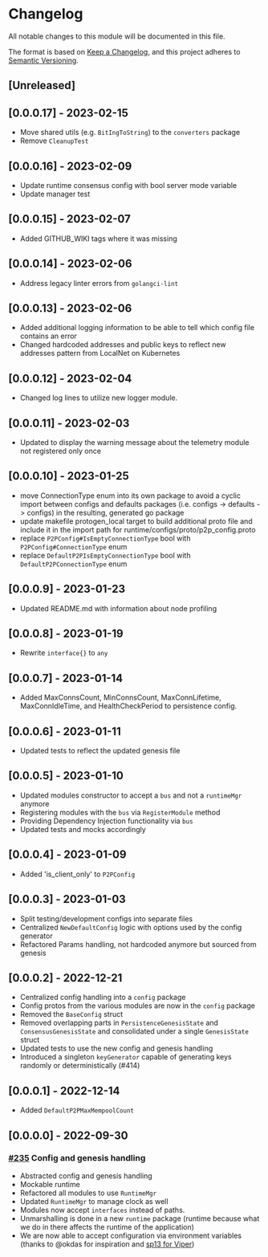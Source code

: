 # Changelog

All notable changes to this module will be documented in this file.

The format is based on [Keep a Changelog](https://keepachangelog.com/en/1.0.0/),
and this project adheres to [Semantic Versioning](https://semver.org/spec/v2.0.0.html).

## [Unreleased]

## [0.0.0.17] - 2023-02-15

- Move shared utils (e.g. `BitIngToString`) to the `converters` package
- Remove `CleanupTest`

## [0.0.0.16] - 2023-02-09

- Update runtime consensus config with bool server mode variable
- Update manager test

## [0.0.0.15] - 2023-02-07

- Added GITHUB_WIKI tags where it was missing

## [0.0.0.14] - 2023-02-06

- Address legacy linter errors from `golangci-lint`

## [0.0.0.13] - 2023-02-06

- Added additional logging information to be able to tell which config file contains an error
- Changed hardcoded addresses and public keys to reflect new addresses pattern from LocalNet on Kubernetes

## [0.0.0.12] - 2023-02-04

- Changed log lines to utilize new logger module.

## [0.0.0.11] - 2023-02-03

- Updated to display the warning message about the telemetry module not registered only once

## [0.0.0.10] - 2023-01-25

- move ConnectionType enum into its own package to avoid a cyclic import between configs and defaults packages (i.e. configs -> defaults -> configs) in the resulting, generated go package
- update makefile protogen_local target to build additional proto file and include it in the import path for runtime/configs/proto/p2p_config.proto
- replace `P2PConfig#IsEmptyConnectionType` bool with `P2PConfig#ConnectionType` enum
- replace `DefaultP2PIsEmptyConnectionType` bool with `DefaultP2PConnectionType` enum

## [0.0.0.9] - 2023-01-23

- Updated README.md with information about node profiling

## [0.0.0.8] - 2023-01-19

- Rewrite `interface{}` to `any`

## [0.0.0.7] - 2023-01-14

- Added MaxConnsCount, MinConnsCount, MaxConnLifetime, MaxConnIdleTime, and HealthCheckPeriod to persistence config.

## [0.0.0.6] - 2023-01-11

- Updated tests to reflect the updated genesis file

## [0.0.0.5] - 2023-01-10

- Updated modules constructor to accept a `bus` and not a `runtimeMgr` anymore
- Registering modules with the `bus` via `RegisterModule` method
- Providing Dependency Injection functionality via `bus`
- Updated tests and mocks accordingly

## [0.0.0.4] - 2023-01-09

- Added 'is_client_only' to `P2PConfig`

## [0.0.0.3] - 2023-01-03

- Split testing/development configs into separate files
- Centralized `NewDefaultConfig` logic with options used by the config generator
- Refactored Params handling, not hardcoded anymore but sourced from genesis

## [0.0.0.2] - 2022-12-21

- Centralized config handling into a `config` package
- Config protos from the various modules are now in the `config` package
- Removed the `BaseConfig` struct
- Removed overlapping parts in `PersistenceGenesisState` and `ConsensusGenesisState` and consolidated under a single `GenesisState` struct
- Updated tests to use the new config and genesis handling
- Introduced a singleton `keyGenerator` capable of generating keys randomly or deterministically (#414)

## [0.0.0.1] - 2022-12-14

- Added `DefaultP2PMaxMempoolCount`

## [0.0.0.0] - 2022-09-30

### [#235](https://github.com/pokt-network/pocket/pull/235) Config and genesis handling

- Abstracted config and genesis handling
- Mockable runtime
- Refactored all modules to use `RuntimeMgr`
- Updated `RuntimeMgr` to manage clock as well
- Modules now accept `interfaces` instead of paths.
- Unmarshalling is done in a new `runtime` package (runtime because what we do in there affects the runtime of the application)
- We are now able to accept configuration via environment variables (thanks to @okdas for inspiration and [sp13 for Viper]("github.com/spf13/viper"))

<!-- GITHUB_WIKI: changelog/runtime -->
